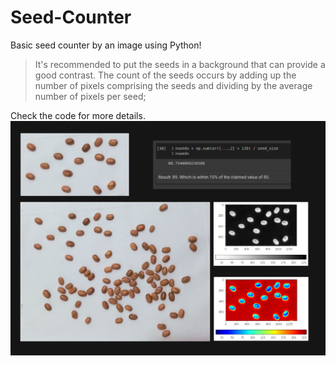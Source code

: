 # Seed-Counter
Basic seed counter by an image using Python!

> It's recommended to put the seeds in a background that can provide a good contrast. The count of the seeds occurs by adding up the number of pixels comprising the seeds and dividing by the average number of pixels per seed;


Check the code for more details.
![](https://raw.githubusercontent.com/josehenriqueroveda/Seed-Counter/main/img/BeanCount.png)
